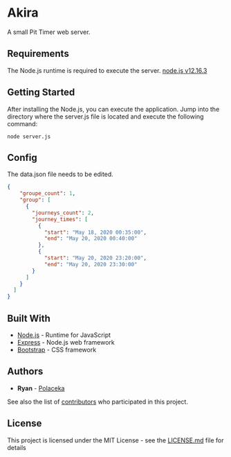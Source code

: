 # Akira
A small Pit Timer web server.

## Requirements

The Node.js runtime is required to execute the server.
[node.js v12.16.3](https://nodejs.org/dist/v12.16.3/)

## Getting Started

After installing the Node.js, you can execute the application.
Jump into the directory where the server.js file is located and execute the following command:
```
node server.js
```

## Config

The data.json file needs to be edited.

```json
{
    "groupe_count": 1,
    "group": [
      {
        "journeys_count": 2,
        "journey_times": [
          {
            "start": "May 18, 2020 00:35:00",
            "end": "May 20, 2020 00:40:00"
          },
          {
            "start": "May 20, 2020 23:20:00",
            "end": "May 20, 2020 23:30:00"
        }
      ]
    }
  ]
}

```

## Built With

* [Node.js](https://nodejs.org/) - Runtime for JavaScript
* [Express](https://expressjs.com/) - Node.js web framework
* [Bootstrap](https://getbootstrap.com/docs/4.1/getting-started/introduction/) - CSS framework

## Authors

* **Ryan** - [Polaceka](https://github.com/Polaceka)

See also the list of [contributors](https://github.com/Polaceka/Akira/contributors) who participated in this project.

## License

This project is licensed under the MIT License - see the [LICENSE.md](LICENSE.md) file for details